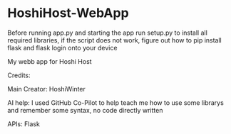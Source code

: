 # HoshiHost-WebApp

Before running app.py and starting the app run setup.py to install all required libraries, if the script does not work, figure out how to pip install flask and flask login onto your device

My webb app for Hoshi Host

  Credits:
  
Main Creator:
HoshiWinter

AI help:
I used GitHub Co-Pilot to help teach me how to use some librarys and remember some syntax, no code directly written

APIs:
Flask
